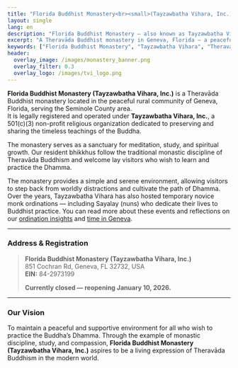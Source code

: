 ```yaml
---
title: "Florida Buddhist Monastery<br><small>(Tayzawbatha Vihara, Inc.)</small>"
layout: single
lang: en
description: "Florida Buddhist Monastery — also known as Tayzawbatha Vihara, Inc. — a Theravāda Buddhist monastery and 501(c)(3) non-profit organization located in Geneva, Florida, dedicated to meditation, study, and spiritual growth."
excerpt: "A Theravāda Buddhist monastery in Geneva, Florida — a peaceful sanctuary for meditation, study, and Dhamma practice."
keywords: ["Florida Buddhist Monastery", "Tayzawbatha Vihara", "Theravada Buddhism", "Buddhist temple Florida", "Geneva Buddhist Monastery"]
header:
  overlay_image: /images/monastery_banner.png
  overlay_filter: 0.3
  overlay_logo: /images/tvi_logo.png
---
```


**Florida Buddhist Monastery (Tayzawbatha Vihara, Inc.)** is a Theravāda Buddhist monastery located in the peaceful rural community of Geneva, Florida, serving the Seminole County area.  
It is legally registered and operated under **Tayzawbatha Vihara, Inc.**, a 501(c)(3) non-profit religious organization dedicated to preserving and sharing the timeless teachings of the Buddha.

The monastery serves as a sanctuary for meditation, study, and spiritual growth.  Our resident bhikkhus follow the traditional monastic discipline of Theravāda Buddhism and welcome lay visitors who wish to learn and practice the Dhamma.

The monastery provides a simple and serene environment, allowing visitors to step back from worldly distractions and cultivate the path of Dhamma.  Over the years, Tayzawbatha Vihara has also hosted temporary novice monk ordinations — including Sayalay (nuns) who dedicate their lives to Buddhist practice.  You can read more about these events and reflections on our <a href="https://americanmonk.org/sayalay-ordination/" target="_blank" rel="noopener noreferrer">ordination insights</a> and <a href="https://americanmonk.org/a-month-in-geneva-florida/" target="_blank" rel="noopener noreferrer">time in Geneva</a>.

---

### Address & Registration

> **Florida Buddhist Monastery 
> (Tayzawbatha Vihara, Inc.)**  
> 851 Cochran Rd, Geneva, FL 32732, USA  
> **EIN:** 84-2973199  
>  
> **Currently closed — reopening January 10, 2026.**

---

### Our Vision

To maintain a peaceful and supportive environment for all who wish to practice the Buddha’s Dhamma.  Through the example of monastic discipline, study, and compassion, **Florida Buddhist Monastery (Tayzawbatha Vihara, Inc.)** aspires to be a living expression of Theravāda Buddhism in the modern world.
